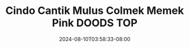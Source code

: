 --- 
title: "Cindo Cantik Mulus Colmek Memek Pink DOODS TOP"
description: "download   Cindo Cantik Mulus Colmek Memek Pink DOODS TOP     terbaru"
date: 2024-08-10T03:58:33-08:00
file_code: "jy0aa3blkhdx"
draft: false
cover: "ldfhrrsg9uzbupns.jpg"
tags: ["Cindo", "Cantik", "Mulus", "Colmek", "Memek", "Pink", "DOODS", "TOP", "bokep-indo", "bokep-viral", "bokep-ig"]
length: 784
fld_id: "1483155"
foldername: "Amerlita 1"
categories: ["Amerlita 1"]
views: 0
---